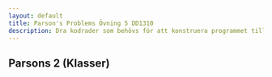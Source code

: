 ```yaml
---
layout: default
title: Parson's Problems Övning 5 DD1310
description: Dra kodrader som behövs för att konstruera programmet till den gula rutan. Tänk på att ordningen och indenteringen på kodraderna spelar roll. Du kan sedan klicka på "Get feedback" för att få reda på vilka rader som är rätt. Välj "reset" för att börja om.
---
```



## Parsons 2 (Klasser)
